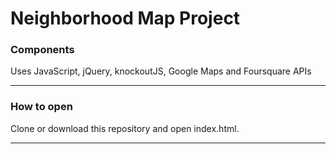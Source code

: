 # Neighborhood Map Project

### Components

Uses JavaScript, jQuery, knockoutJS, Google Maps and Foursquare APIs

- - - -
### How to open
Clone or download this repository and open index.html.

- - - -
